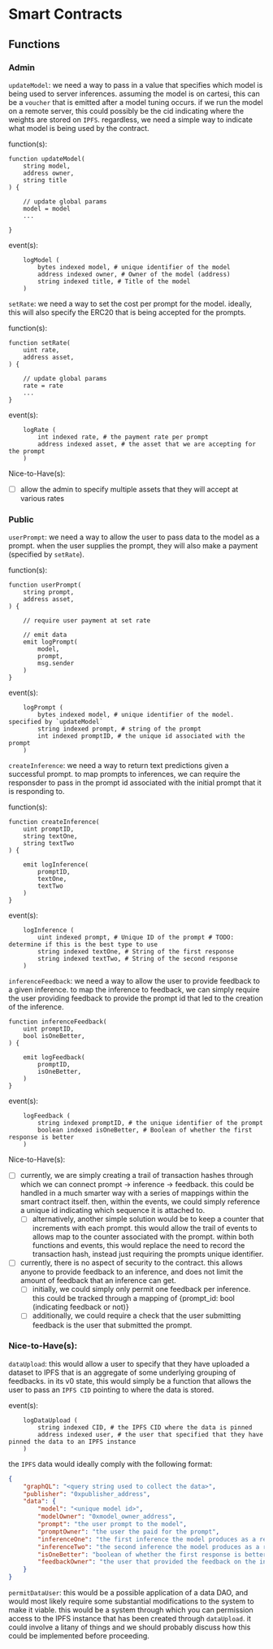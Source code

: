 # Smart Contracts

## Functions 

### Admin

`updateModel`: we need a way to pass in a value that specifies which model is being used to server inferences. assuming the model is on cartesi, this can be a `voucher` that is emitted after a model tuning occurs. if we run the model on a remote server, this could possibly be the cid indicating where the weights are stored on `IPFS`. regardless, we need a simple way to indicate what model is being used by the contract. 

function(s): 

```sol
function updateModel(
    string model, 
    address owner, 
    string title
) {

    // update global params 
    model = model
    ...

}
```

event(s): 

```sol
    logModel (
        bytes indexed model, # unique identifier of the model
        address indexed owner, # Owner of the model (address)
        string indexed title, # Title of the model
    )
```

`setRate`: we need a way to set the cost per prompt for the model. ideally, this will also specify the ERC20 that is being accepted for the prompts. 

function(s): 

```sol
function setRate(
    uint rate, 
    address asset, 
) {

    // update global params 
    rate = rate
    ...
}
```

event(s): 

```sol
    logRate (
        int indexed rate, # the payment rate per prompt
        address indexed asset, # the asset that we are accepting for the prompt 
    )
```

Nice-to-Have(s): 

- [ ] allow the admin to specify multiple assets that they will accept at various rates

### Public

`userPrompt`: we need a way to allow the user to pass data to the model as a prompt. when the user supplies the prompt, they will also make a payment (specified by `setRate`). 

function(s): 

```sol
function userPrompt(
    string prompt, 
    address asset, 
) {

    // require user payment at set rate 
    
    // emit data
    emit logPrompt(
        model, 
        prompt, 
        msg.sender
    )
}
```

event(s): 

```sol
    logPrompt (
        bytes indexed model, # unique identifier of the model. specified by `updateModel`
        string indexed prompt, # string of the prompt
        int indexed promptID, # the unique id associated with the prompt
    )
```

`createInference`: we need a way to return text predictions given a successful prompt. to map prompts to inferences, we can require the responsder to pass in the prompt id associated with the initial prompt that it is responding to. 

function(s): 

```sol
function createInference(
    uint promptID, 
    string textOne, 
    string textTwo
) {

    emit logInference(
        promptID, 
        textOne, 
        textTwo
    )
}
```

event(s): 

```sol
    logInference (
        uint indexed prompt, # Unique ID of the prompt # TODO: determine if this is the best type to use 
        string indexed textOne, # String of the first response
        string indexed textTwo, # String of the second response
    )    
```

`inferenceFeedback`: we need a way to allow the user to provide feedback to a given inference. to map the inference to feedback, we can simply require the user providing feedback to provide the prompt id that led to the creation of the inference. 

```sol
function inferenceFeedback(
    uint promptID, 
    bool isOneBetter,
) {

    emit logFeedback(
        promptID, 
        isOneBetter, 
    )
}
```

event(s): 

```
    logFeedback (
        string indexed promptID, # the unique identifier of the prompt
        boolean indexed isOneBetter, # Boolean of whether the first response is better
    )
```

Nice-to-Have(s): 

- [ ] currently, we are simply creating a trail of transaction hashes through which we can connect prompt -> inference -> feedback. this could be handled in a much smarter way with a series of mappings within the smart contract itself. then, within the events, we could simply reference a unique id indicating which sequence it is attached to. 
    - [ ] alternatively, another simple solution would be to keep a counter that increments with each prompt. this would allow the trail of events to allows map to the counter associated with the prompt. within both functions and events, this would replace the need to record the transaction hash, instead just requiring the prompts unique identifier. 
- [ ] currently, there is no aspect of security to the contract. this allows anyone to provide feedback to an inference, and does not limit the amount of feedback that an inference can get.
    - [ ] initially, we could simply only permit one feedback per inference. this could be tracked through a mapping of {prompt_id: bool (indicating feedback or not)}
    - [ ] additionally, we could require a check that the user submitting feedback is the user that submitted the prompt. 

### Nice-to-Have(s): 

`dataUpload`: this would allow a user to specify that they have uploaded a dataset to IPFS that is an aggregate of some underlying grouping of feedbacks. in its v0 state, this would simply be a function that allows the user to pass an `IPFS CID` pointing to where the data is stored. 

event(s): 
```
    logDataUpload (
        string indexed CID, # the IPFS CID where the data is pinned
        address indexed user, # the user that specified that they have pinned the data to an IPFS instance
    )
```

the `IPFS` data would ideally comply with the following format: 

```json
{
    "graphQL": "<query string used to collect the data>", 
    "publisher": "0xpublisher_address",
    "data": {
        "model": "<unique model id>",
        "modelOwner": "0xmodel_owner_address",
        "prompt": "the user prompt to the model",
        "promptOwner": "the user the paid for the prompt",
        "inferenceOne": "the first inference the model produces as a result of the prompt",
        "inferenceTwo": "the second inference the model produces as a result of the prompt",
        "isOneBetter": "boolean of whether the first response is better",
        "feedbackOwner": "the user that provided the feedback on the inferences"
    }
}
```

`permitDataUser`: this would be a possible application of a data DAO, and would most likely require some substantial modifications to the system to make it viable. this would be a system through which you can permission access to the IPFS instance that has been created through `dataUpload`. it could involve a litany of things and we should probably discuss how this could be implemented before proceeding. 